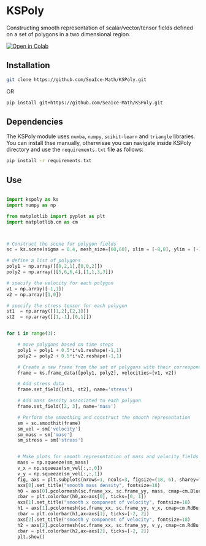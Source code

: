 # KSPoly


Constructing smooth representation of scalar/vector/tensor fields defined on a set of polygons in a two dimensional region.

[![Open in Colab](https://colab.research.google.com/assets/colab-badge.svg)](https://colab.research.google.com/drive/10OCMjVa6da5qWgc9wjCNvkc-8JO7ZnsT?usp=sharing)


## Installation

``` bash
git clone https://github.com/SeaIce-Math/KSPoly.git
```
OR 

``` bash
pip install git+https://github.com/SeaIce-Math/KSPoly.git
```

## Dependencies 
The KSPoly module uses `numba`, `numpy`, `scikit-learn` and `triangle` libraries.  You can install thse manually, otherwisae  you can navigate inside KSPoly directory and use the `requirements.txt` file as follows:
``` bash
pip install -r requirements.txt
```

## Use
``` python

import kspoly as ks
import numpy as np 

from matplotlib import pyplot as plt
import matplotlib.cm as cm



# Construct the scene for polygon fields 
sc = ks.scene(sigma = 0.4, mesh_size=[60,60], xlim = [-8,8], ylim = [-10,10])

# define a list of polygons 
poly1 = np.array([[0,2,1],[0,0,2]])
poly2 = np.array([[5,6,6,4],[1,1,3,3]])

# specify the velocity for each polygon
v1 = np.array([-1,1])
v2 = np.array([1,0])

# specify the stress tensor for each polygon
st1  = np.array([[1,2],[2,1]])
st2  = np.array([[1,-1],[0,1]])


for i in range(3):

    # move polygons based on time steps
    poly1 = poly1 + 0.5*i*v1.reshape(-1,1)
    poly2 = poly2 + 0.5*i*v2.reshape(-1,1)

    # Create a new frame from the set of polygons with their corresponding velocity.
    frame = ks.frame_data([poly1, poly2], velocities=[v1, v2])

    # Add stress data 
    frame.set_field([st1, st2], name='stress')

    # Add mass desnity associated to each polygon 
    frame.set_field([2, 3], name='mass')    

    # Perform the smoothing and construct the smooth representation 
    sm = sc.smoothit(frame)
    sm_vel = sm['velocity']
    sm_mass = sm['mass']
    sm_stress = sm['stress']


    # Make plots for smooth representation of mass and velocity fields 
    mass = np.squeeze(sm_mass)
    v_x = np.squeeze(sm_vel[:,:,0])
    v_y = np.squeeze(sm_vel[:,:,1])
    fig, axs = plt.subplots(nrows=1, ncols=3, figsize=(18, 6), sharey=True, sharex =True, dpi=100)
    axs[0].set_title("smooth mass density", fontsize=18)
    h0 = axs[0].pcolormesh(sc.frame_xx, sc.frame_yy, mass, cmap=cm.Blues , vmin=0.0, vmax=1.0, alpha=1.0)
    cbar = plt.colorbar(h0,ax=axs[0], ticks=[0, 1])
    axs[1].set_title("smooth x component of velocity", fontsize=18)
    h1 = axs[1].pcolormesh(sc.frame_xx, sc.frame_yy, v_x, cmap=cm.RdBu , vmin=-2.0, vmax=2.0, alpha=1.0)
    cbar = plt.colorbar(h1,ax=axs[1], ticks=[-2, 2])
    axs[2].set_title("smooth y component of velocity", fontsize=18)
    h2 = axs[2].pcolormesh(sc.frame_xx, sc.frame_yy, v_y, cmap=cm.RdBu , vmin=-2.0, vmax=2.0, alpha=1.0)
    cbar = plt.colorbar(h2,ax=axs[2], ticks=[-2, 2])
    plt.show()

```


